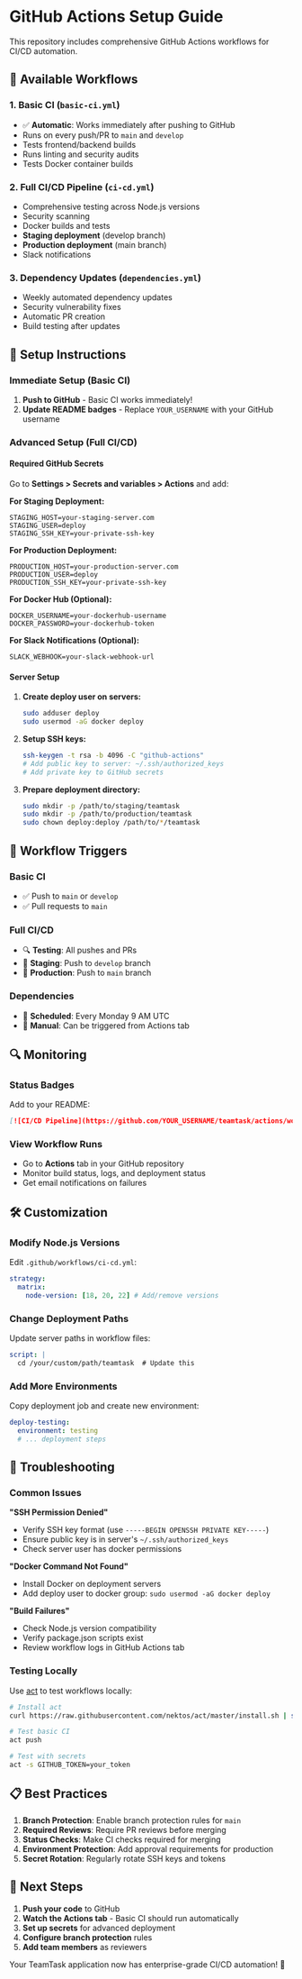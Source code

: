 # GitHub Actions Setup Guide

This repository includes comprehensive GitHub Actions workflows for CI/CD automation.

## 🚀 Available Workflows

### 1. **Basic CI** (`basic-ci.yml`)
- ✅ **Automatic**: Works immediately after pushing to GitHub
- Runs on every push/PR to `main` and `develop`
- Tests frontend/backend builds
- Runs linting and security audits
- Tests Docker container builds

### 2. **Full CI/CD Pipeline** (`ci-cd.yml`)
- Comprehensive testing across Node.js versions
- Security scanning
- Docker builds and tests
- **Staging deployment** (develop branch)
- **Production deployment** (main branch)
- Slack notifications

### 3. **Dependency Updates** (`dependencies.yml`)
- Weekly automated dependency updates
- Security vulnerability fixes
- Automatic PR creation
- Build testing after updates

## 🔧 Setup Instructions

### Immediate Setup (Basic CI)
1. **Push to GitHub** - Basic CI works immediately!
2. **Update README badges** - Replace `YOUR_USERNAME` with your GitHub username

### Advanced Setup (Full CI/CD)

#### Required GitHub Secrets
Go to **Settings > Secrets and variables > Actions** and add:

**For Staging Deployment:**
```
STAGING_HOST=your-staging-server.com
STAGING_USER=deploy
STAGING_SSH_KEY=your-private-ssh-key
```

**For Production Deployment:**
```
PRODUCTION_HOST=your-production-server.com
PRODUCTION_USER=deploy
PRODUCTION_SSH_KEY=your-private-ssh-key
```

**For Docker Hub (Optional):**
```
DOCKER_USERNAME=your-dockerhub-username
DOCKER_PASSWORD=your-dockerhub-token
```

**For Slack Notifications (Optional):**
```
SLACK_WEBHOOK=your-slack-webhook-url
```

#### Server Setup
1. **Create deploy user on servers:**
   ```bash
   sudo adduser deploy
   sudo usermod -aG docker deploy
   ```

2. **Setup SSH keys:**
   ```bash
   ssh-keygen -t rsa -b 4096 -C "github-actions"
   # Add public key to server: ~/.ssh/authorized_keys
   # Add private key to GitHub secrets
   ```

3. **Prepare deployment directory:**
   ```bash
   sudo mkdir -p /path/to/staging/teamtask
   sudo mkdir -p /path/to/production/teamtask
   sudo chown deploy:deploy /path/to/*/teamtask
   ```

## 🎯 Workflow Triggers

### Basic CI
- ✅ Push to `main` or `develop`
- ✅ Pull requests to `main`

### Full CI/CD
- 🔍 **Testing**: All pushes and PRs
- 🚀 **Staging**: Push to `develop` branch
- 🎯 **Production**: Push to `main` branch

### Dependencies
- 📅 **Scheduled**: Every Monday 9 AM UTC
- 🔄 **Manual**: Can be triggered from Actions tab

## 🔍 Monitoring

### Status Badges
Add to your README:
```markdown
[![CI/CD Pipeline](https://github.com/YOUR_USERNAME/teamtask/actions/workflows/basic-ci.yml/badge.svg)](https://github.com/YOUR_USERNAME/teamtask/actions)
```

### View Workflow Runs
- Go to **Actions** tab in your GitHub repository
- Monitor build status, logs, and deployment status
- Get email notifications on failures

## 🛠️ Customization

### Modify Node.js Versions
Edit `.github/workflows/ci-cd.yml`:
```yaml
strategy:
  matrix:
    node-version: [18, 20, 22] # Add/remove versions
```

### Change Deployment Paths
Update server paths in workflow files:
```yaml
script: |
  cd /your/custom/path/teamtask  # Update this
```

### Add More Environments
Copy deployment job and create new environment:
```yaml
deploy-testing:
  environment: testing
  # ... deployment steps
```

## 🚨 Troubleshooting

### Common Issues

**"SSH Permission Denied"**
- Verify SSH key format (use `-----BEGIN OPENSSH PRIVATE KEY-----`)
- Ensure public key is in server's `~/.ssh/authorized_keys`
- Check server user has docker permissions

**"Docker Command Not Found"**
- Install Docker on deployment servers
- Add deploy user to docker group: `sudo usermod -aG docker deploy`

**"Build Failures"**
- Check Node.js version compatibility
- Verify package.json scripts exist
- Review workflow logs in GitHub Actions tab

### Testing Locally
Use [act](https://github.com/nektos/act) to test workflows locally:
```bash
# Install act
curl https://raw.githubusercontent.com/nektos/act/master/install.sh | sudo bash

# Test basic CI
act push

# Test with secrets
act -s GITHUB_TOKEN=your_token
```

## 📋 Best Practices

1. **Branch Protection**: Enable branch protection rules for `main`
2. **Required Reviews**: Require PR reviews before merging
3. **Status Checks**: Make CI checks required for merging
4. **Environment Protection**: Add approval requirements for production
5. **Secret Rotation**: Regularly rotate SSH keys and tokens

## 🎉 Next Steps

1. **Push your code** to GitHub
2. **Watch the Actions tab** - Basic CI should run automatically
3. **Set up secrets** for advanced deployment
4. **Configure branch protection** rules
5. **Add team members** as reviewers

Your TeamTask application now has enterprise-grade CI/CD automation! 🚀
